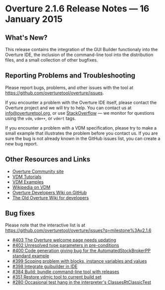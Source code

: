 # Overture 2.1.6 Release Notes — 16 January 2015

## What's New?

This release contains the integration of the GUI Builder functionaly into the Overture IDE, the inclusion of the command-line tool into the distribution files, and a small collection of other bugfixes.


## Reporting Problems and Troubleshooting

Please report bugs, problems, and other issues with the tool at <https://github.com/overturetool/overture/issues>.

If you encounter a problem with the Overture IDE itself, please contact the Overture project and we will try to help.  You can contact us at info@overturetool.org, or use [StackOverflow](http://stackoverflow.com/questions/tagged/vdm%2b%2b) — we monitor for questions using the `vdm`, `vdm++`, or `vdmrt` tags.

If you encounter a problem with a VDM specification, please try to make a small example that illustrates the problem before you contact us.  If you are sure the bug is not already known in the GitHub issues list, you can create a new bug report.


## Other Resources and Links

* [Overture Community site](http://www.overturetool.org)
* [VDM Tutorials](http://overturetool.org/documentation/tutorials.html)
* [VDM Examples](http://overturetool.org/download/examples/)
* [Wikipedia on VDM](http://en.wikipedia.org/wiki/Vienna_Development_Method)
* [Overture Developers Wiki on GitHub](https://github.com/overturetool/overture/wiki/)
* [The Old Overture Wiki for developers](http://wiki.overturetool.org)


## Bug fixes

Please note that the interactive list is at <https://github.com/overturetool/overture/issues?q=milestone%3Av2.1.6>

* [#403 The Overture welcome page needs updating](https://github.com/overturetool/overture/issues/403)
* [#402 Unresolved type parameters in pre-conditions](https://github.com/overturetool/overture/issues/402)
* [#400 Code generation giving bug for the AutomatedStockBrokerPP standard example](https://github.com/overturetool/overture/issues/400)
* [#399 Scoping problem with blocks, instance variables and values](https://github.com/overturetool/overture/issues/399)
* [#398 Integrate guibuilder in IDE](https://github.com/overturetool/overture/issues/398)
* [#384 Build: bundle command-line tool with releases](https://github.com/overturetool/overture/issues/384)
* [#351 Restore vdmjc tool to current build set](https://github.com/overturetool/overture/issues/351)
* [#280 Occasional test hang in the interpreter's ClassesRtClassicTest](https://github.com/overturetool/overture/issues/280)
